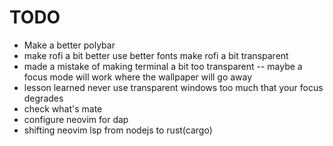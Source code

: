 # TODO
- Make a better polybar
- make rofi a bit better use better fonts make rofi a bit transparent
- made a mistake of making terminal a bit too transparent -- maybe a focus mode will work where the wallpaper will go away
- lesson learned never use transparent windows too much that your focus degrades
- check what's mate
- configure neovim for dap
- shifting neovim lsp from nodejs to rust(cargo)
